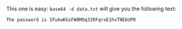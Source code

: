 This one is easy: `base64 -d data.txt` will give you the following text:

```
The password is IFukwKGsFW8MOq3IRFqrxE1hxTNEbUPR
```
